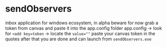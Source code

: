 # sendObservers
inbox application for windows ecosystem, in alpha beware
for now grab a token from canvas and paste it into the app.config folder
app.config -> look for `<add key=token`  -> locate the `value=""` paste your canvas token in the quotes
after that you are done and can launch from `sendObservers.exe`
